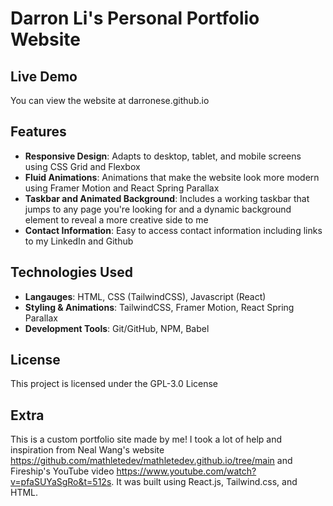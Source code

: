 # Darron Li's Personal Portfolio Website

## Live Demo
You can view the website at darronese.github.io

## Features
 - **Responsive Design**: Adapts to desktop, tablet, and mobile screens using CSS Grid and Flexbox
 - **Fluid Animations**: Animations that make the website look more modern using
    Framer Motion and React Spring Parallax
 - **Taskbar and Animated Background**: Includes a working taskbar that jumps to any page you're looking for and a dynamic background element
    to reveal a more creative side to me
 - **Contact Information**: Easy to access contact information including links to my LinkedIn and Github

 ## Technologies Used
 - **Langauges**: HTML, CSS (TailwindCSS), Javascript (React)
 - **Styling & Animations**: TailwindCSS, Framer Motion, React Spring Parallax
 - **Development Tools**: Git/GitHub, NPM, Babel

 ## License
 This project is licensed under the GPL-3.0 License

## Extra 
This is a custom portfolio site made by me! I took a lot of help and inspiration from Neal Wang's website https://github.com/mathletedev/mathletedev.github.io/tree/main and Fireship's YouTube video https://www.youtube.com/watch?v=pfaSUYaSgRo&t=512s. It was built using React.js, Tailwind.css, and HTML.
